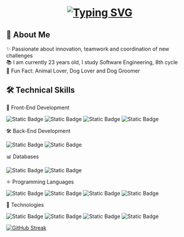 <h1 align="center">

[![Typing SVG](https://readme-typing-svg.demolab.com?font=Fira+Code&pause=1000&color=F70000&width=435&lines=Hi!+my+name+is+Diego+)](https://git.io/typing-svg)

</h1>



## 🚀 About Me
✨ Passionate about innovation, teamwork and coordination of new challenges<br>
📚 I am currently 23 years old, I study Software Engineering, 8th cycle<br>
🎲 Fun Fact: Animal Lover, Dog Lover and Dog Groomer<br>



## 🛠  Technical Skills

🎨  Front-End Development

![Static Badge](https://img.shields.io/badge/HTML5-%23E34F26?logo=html5&logoColor=%23FFFFFF)
![Static Badge](https://img.shields.io/badge/CSS-%23663399?logo=CSS&logoColor=%23FFFFFF)
![Static Badge](https://img.shields.io/badge/JavaScript-%23F7DF1E?logo=JavaScript&logoColor=%23FFFFFF)
![Static Badge](https://img.shields.io/badge/Vue.js-%234FC08D?logo=Vue.js&logoColor=%23FFFFFF)

🛠  Back-End Development

![Static Badge](https://img.shields.io/badge/FastAPI-%23009688?logo=FastAPI&logoColor=%23FFFFFF)
![Static Badge](https://img.shields.io/badge/.NET-%23512BD4?logo=.NET&logoColor=%23FFFFFF)

📊  Databases

![Static Badge](https://img.shields.io/badge/MySQL-%234479A1?logo=MySQL&logoColor=%23FFFFFF)
![Static Badge](https://img.shields.io/badge/phpMyAdmin-%236C78AF?logo=PHPMyAdmin&logoColor=%23FFFFFF)


⚛️ Programming Languages

![Static Badge](https://img.shields.io/badge/C%2B%2B-%2300599C?logo=C%2B%2B&logoColor=%23FFFFFF)
![Static Badge](https://img.shields.io/badge/Python-%233776AB?logo=Python&logoColor=%23FFFFFF)
![Static Badge](https://img.shields.io/badge/PHP-%23777BB4?logo=PHP&logoColor=%23FFFFFF)
![Static Badge](https://img.shields.io/badge/Laravel-%23FF2D20?logo=Laravel&logoColor=%23FFFFFF)

📢 Technologies

![Static Badge](https://img.shields.io/badge/Github-%23181717?logo=Github&logoColor=%23FFFFFF)
![Static Badge](https://img.shields.io/badge/XAMPP-%23FB7A24?logo=XAMPP&logoColor=%23FFFFFF)
![Static Badge](https://img.shields.io/badge/Figma-%23F24E1E?logo=Figma&logoColor=%23FFFFFF)
![Static Badge](https://img.shields.io/badge/Trello-%230052CC?logo=Trello&logoColor=%23FFFFFF)

[![GitHub Streak](https://streak-stats.demolab.com?user=ghostnotfound404&theme=gruvbox)](https://git.io/streak-stats)






